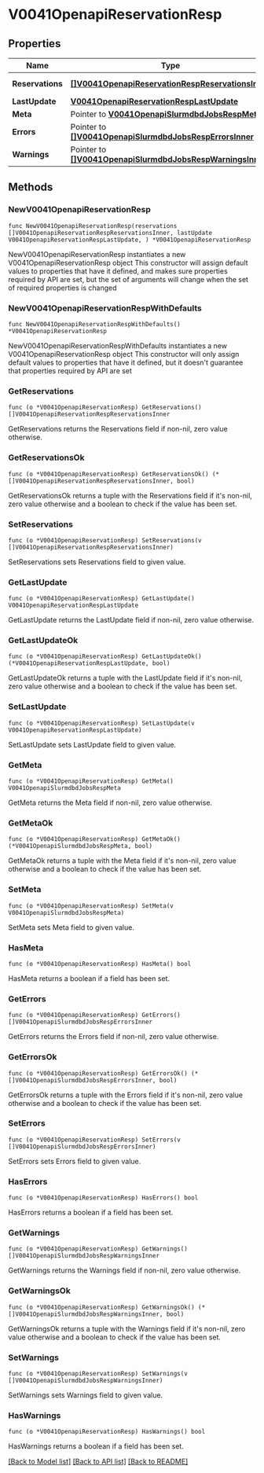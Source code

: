 # V0041OpenapiReservationResp

## Properties

Name | Type | Description | Notes
------------ | ------------- | ------------- | -------------
**Reservations** | [**[]V0041OpenapiReservationRespReservationsInner**](V0041OpenapiReservationRespReservationsInner.md) | List of reservations | 
**LastUpdate** | [**V0041OpenapiReservationRespLastUpdate**](V0041OpenapiReservationRespLastUpdate.md) |  | 
**Meta** | Pointer to [**V0041OpenapiSlurmdbdJobsRespMeta**](V0041OpenapiSlurmdbdJobsRespMeta.md) |  | [optional] 
**Errors** | Pointer to [**[]V0041OpenapiSlurmdbdJobsRespErrorsInner**](V0041OpenapiSlurmdbdJobsRespErrorsInner.md) | Query errors | [optional] 
**Warnings** | Pointer to [**[]V0041OpenapiSlurmdbdJobsRespWarningsInner**](V0041OpenapiSlurmdbdJobsRespWarningsInner.md) | Query warnings | [optional] 

## Methods

### NewV0041OpenapiReservationResp

`func NewV0041OpenapiReservationResp(reservations []V0041OpenapiReservationRespReservationsInner, lastUpdate V0041OpenapiReservationRespLastUpdate, ) *V0041OpenapiReservationResp`

NewV0041OpenapiReservationResp instantiates a new V0041OpenapiReservationResp object
This constructor will assign default values to properties that have it defined,
and makes sure properties required by API are set, but the set of arguments
will change when the set of required properties is changed

### NewV0041OpenapiReservationRespWithDefaults

`func NewV0041OpenapiReservationRespWithDefaults() *V0041OpenapiReservationResp`

NewV0041OpenapiReservationRespWithDefaults instantiates a new V0041OpenapiReservationResp object
This constructor will only assign default values to properties that have it defined,
but it doesn't guarantee that properties required by API are set

### GetReservations

`func (o *V0041OpenapiReservationResp) GetReservations() []V0041OpenapiReservationRespReservationsInner`

GetReservations returns the Reservations field if non-nil, zero value otherwise.

### GetReservationsOk

`func (o *V0041OpenapiReservationResp) GetReservationsOk() (*[]V0041OpenapiReservationRespReservationsInner, bool)`

GetReservationsOk returns a tuple with the Reservations field if it's non-nil, zero value otherwise
and a boolean to check if the value has been set.

### SetReservations

`func (o *V0041OpenapiReservationResp) SetReservations(v []V0041OpenapiReservationRespReservationsInner)`

SetReservations sets Reservations field to given value.


### GetLastUpdate

`func (o *V0041OpenapiReservationResp) GetLastUpdate() V0041OpenapiReservationRespLastUpdate`

GetLastUpdate returns the LastUpdate field if non-nil, zero value otherwise.

### GetLastUpdateOk

`func (o *V0041OpenapiReservationResp) GetLastUpdateOk() (*V0041OpenapiReservationRespLastUpdate, bool)`

GetLastUpdateOk returns a tuple with the LastUpdate field if it's non-nil, zero value otherwise
and a boolean to check if the value has been set.

### SetLastUpdate

`func (o *V0041OpenapiReservationResp) SetLastUpdate(v V0041OpenapiReservationRespLastUpdate)`

SetLastUpdate sets LastUpdate field to given value.


### GetMeta

`func (o *V0041OpenapiReservationResp) GetMeta() V0041OpenapiSlurmdbdJobsRespMeta`

GetMeta returns the Meta field if non-nil, zero value otherwise.

### GetMetaOk

`func (o *V0041OpenapiReservationResp) GetMetaOk() (*V0041OpenapiSlurmdbdJobsRespMeta, bool)`

GetMetaOk returns a tuple with the Meta field if it's non-nil, zero value otherwise
and a boolean to check if the value has been set.

### SetMeta

`func (o *V0041OpenapiReservationResp) SetMeta(v V0041OpenapiSlurmdbdJobsRespMeta)`

SetMeta sets Meta field to given value.

### HasMeta

`func (o *V0041OpenapiReservationResp) HasMeta() bool`

HasMeta returns a boolean if a field has been set.

### GetErrors

`func (o *V0041OpenapiReservationResp) GetErrors() []V0041OpenapiSlurmdbdJobsRespErrorsInner`

GetErrors returns the Errors field if non-nil, zero value otherwise.

### GetErrorsOk

`func (o *V0041OpenapiReservationResp) GetErrorsOk() (*[]V0041OpenapiSlurmdbdJobsRespErrorsInner, bool)`

GetErrorsOk returns a tuple with the Errors field if it's non-nil, zero value otherwise
and a boolean to check if the value has been set.

### SetErrors

`func (o *V0041OpenapiReservationResp) SetErrors(v []V0041OpenapiSlurmdbdJobsRespErrorsInner)`

SetErrors sets Errors field to given value.

### HasErrors

`func (o *V0041OpenapiReservationResp) HasErrors() bool`

HasErrors returns a boolean if a field has been set.

### GetWarnings

`func (o *V0041OpenapiReservationResp) GetWarnings() []V0041OpenapiSlurmdbdJobsRespWarningsInner`

GetWarnings returns the Warnings field if non-nil, zero value otherwise.

### GetWarningsOk

`func (o *V0041OpenapiReservationResp) GetWarningsOk() (*[]V0041OpenapiSlurmdbdJobsRespWarningsInner, bool)`

GetWarningsOk returns a tuple with the Warnings field if it's non-nil, zero value otherwise
and a boolean to check if the value has been set.

### SetWarnings

`func (o *V0041OpenapiReservationResp) SetWarnings(v []V0041OpenapiSlurmdbdJobsRespWarningsInner)`

SetWarnings sets Warnings field to given value.

### HasWarnings

`func (o *V0041OpenapiReservationResp) HasWarnings() bool`

HasWarnings returns a boolean if a field has been set.


[[Back to Model list]](../README.md#documentation-for-models) [[Back to API list]](../README.md#documentation-for-api-endpoints) [[Back to README]](../README.md)


